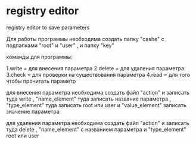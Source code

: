 # registry editor
registry editor to save parameters
<p>Для работы программы необходима создать папку "cashe" с подпапками "root" и "user" , и папку "key"</p>
<p>команды для программы:</p>
<p>
  1.write = для внесения параметра
  2.delete = для удаления параметра
  3.check = для проверки на существования параметра
  4.read = для того чтобы прочитать параметр
</p>

<p>для внесения параметра необходима создать файл "action" и записать туда write , "name_element" туда записать название параметра , "type_element" туда записать root или user и "value_element" записать значение параметра</p>

<p>для удаления параметра необходима создать файл "action" и записать туда delete , "name_element" с названием параметра и "type_element" root или user</p>
